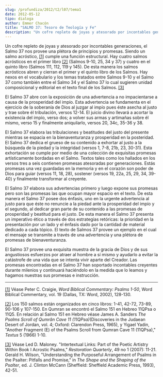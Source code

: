 ```yaml
---
slug: /profundiza/2012/t2/l07/tema1
date: 2012-05-12
tipo: dialoga
author: Emmer Chacón
title: "SALMO 37: Tesoro de Teología y Fe"
description: "Un cofre repleto de joyas y atesorado por incontables generaciones, el Salmo 37  nos provee una plétora de principios y promesas. Siendo un salmo acróstico,[1]  cumple una función estructural. Hay cuatro salmos acrósticos en el primer  libro[2] (Salmos 9-10, 25, 34 y 37) y cua..."
---
```


Un cofre repleto de joyas y atesorado por incontables generaciones, el Salmo 37 nos provee una plétora de principios y promesas. Siendo un salmo acróstico, [[1]](#_ftn1 "") cumple una función estructural. Hay cuatro salmos acrósticos en el primer libro [[2]](#_ftn2 "") (Salmos 9-10, 25, 34 y 37) y cuatro en el quinto libro (Salmos 111, 112, 119 y 145). De esta manera los salmos acrósticos abren y cierran el primer y el quinto libro de los Salmos. Hay nexos en el vocabulario y los temas tratados entre Salmos 9-10 y el Salmo 37 como también entre el Salmo 34 y el Salmo 37 lo cual sugieren unidad composicional y editorial en el texto final de los Salmos. [[3]](#_ftn3 "")

El Salmo 37 abre con la exposición de una advertencia a no impacientarse a causa de la prosperidad del impío. Esta advertencia se fundamenta en el ejercicio de la soberanía de Dios al juzgar al impío pues éste asecha al justo y trae sobre él tribulación, versos 12-14. El juicio divino llevará a acortar la existencia del impío, verso dos; a volver sus armas y artimañas sobre él mismo, verso 15 y finalmente aniquilarlo, versos 20, 34c, 35-36 y 38.

El Salmo 37 elabora las tribulaciones y beatitudes del justo del presente mientras se espacia en la bienaventuranza y prosperidad en la posteridad. El Salmo 37 dedica el grueso de su contenido a exhortar al justo a la búsqueda de la piedad y la integridad (versos 1, 7-8, 21b, 23, 30-31). Esta exhortación se cumple por medio de una colección de exquisitas promesas artísticamente bordadas en el Salmo. Textos tales como los hallados en los versos tres a seis contienen promesas atesoradas por generaciones. Estás promesas una vez guardadas en la memoria y en el corazón son poder de Dios para guiar (versos 11, 18, 28), sostener (versos 19, 22a, 25, 29, 34, 39-40) y finalmente transformar al creyente.

El Salmo 37 elabora sus advertencias primero y luego expone sus promesas pero son las promesas las que ocupan mayor espacio en el texto. De esta manera el Salmo 37 posee dos énfasis, uno en la urgente advertencia al justo para que éste no renuncie a la piedad ante la prosperidad del impío y el segundo, al dedicar gran parte de su contenido a las promesas de prosperidad y beatitud para el justo. De esta manera el Salmo 37 presenta un imperativo ético a través de dos estrategias retóricas: la prioridad en la presentación por un lado y el énfasis dado por la cantidad de material dedicado a cada tópico. El texto de Salmos 37 provee un ejemplo en el cual el mensaje se transmite a través de una advertencia y una plétora de promesas de bienaventuranza.

El Salmo 37 provee una exquisita muestra de la gracia de Dios y de sus angustiosos esfuerzos por atraer al hombre a sí mismo y ayudarlo a evitar la catástrofe de una vida que se intenta vivir aparte del Creador. Las promesas encontradas en el Salmo 37 han soportado incontables creyentes durante milenios y continuará haciéndolo en la medida que lo leamos y hagamos nuestras sus promesas e instrucción.

* * *

[[1]](#_ftnref1 "") Véase Peter C. Craigie, _Word Biblical Commentary: Psalms 1-50_, Word Biblical Commentary, vol. 19 (Dallas, TX: Word, 2002), 128-130.

[[2]](#_ftnref2 "") Los 150 salmos están organizados en cinco libros: 1-41, 42-72, 73-89, 90-106 y 107-150. En Qumran se encontró el Salmo 151 en Hebreo 11QPsa o 11Q5. En relación al Salmo 151 en Hebreo véase James A. Sanders _The Psalms Scroll of Qumrân Cave 11 (11QPsa)_(Discoveries in the Judaean Desert of Jordan, vol. 4; Oxford: Clarendon Press, 1965), y Yigael Yadin, "Another Fragment (E) of the Psalms Scroll from Qumran Cave 11 (11QPsa)," _Textus_ 5 (1966) 1-10.

[[3]](#_ftnref3 "") Véase Led D. Maloney. "Intertextual Links: Part of the Poetic Artistry Within Book I Acrostic Psalms," _Restoration Quarterly_, 49 no 1 (2007): 11-21. Gerald H. Wilson, "Understanding the Purposeful Arrangement of Psalms in the Psalter: Pitfalls and Promise," in _The Shape and the Shaping of the Psalter_, ed. J. Clinton McCann (Sheffield: Sheffield Academic Press, 1993), 42-51.
